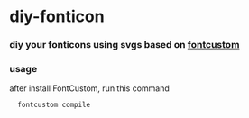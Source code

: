 # diy-fonticon

### diy your fonticons using svgs based on [fontcustom](https://github.com/FontCustom/fontcustom)

### usage

after install FontCustom, run this command

```bash
  fontcustom compile 
```

